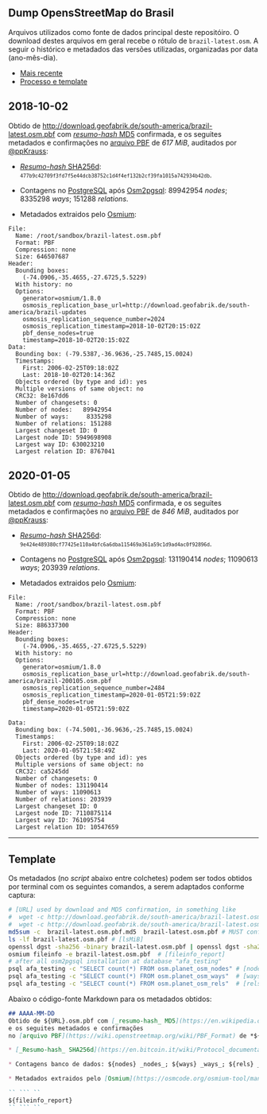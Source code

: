 ## Dump OpensStreetMap do Brasil
Arquivos utilizados como fonte de dados principal deste repositóiro. 
O download destes arquivos em geral  recebe o rótulo de `brazil-latest.osm`. 
A seguir o histórico e metadados das versões utilizadas, organizadas por data (ano-mês-dia).

* [Mais recente](#2020-01-05)
* [Processo e template](#Template)

## 2018-10-02
Obtido de http://download.geofabrik.de/south-america/brazil-latest.osm.pbf com [_resumo-hash_ MD5](https://en.wikipedia.org/wiki/MD5) confirmada, e os seguites metadados e confirmações no [arquivo PBF](https://wiki.openstreetmap.org/wiki/PBF_Format) de *617 MiB*, auditados por [@ppKrauss](data/data_auditor.csv):

* [_Resumo-hash_ SHA256d](https://en.bitcoin.it/wiki/Protocol_documentation#Hashes): <small><code>477b9c42709f3fd7f5e44dcb38752c1d4f4ef132b2cf39fa1015a742934b42db</code></small>.

* Contagens no [PostgreSQL](https://en.wikipedia.org/wiki/PostgreSQL) após [Osm2pgsql](https://wiki.openstreetmap.org/wiki/Osm2pgsql): 89942954 _nodes_; 8335298 _ways_; 151288 _relations_.

* Metadados extraidos pelo [Osmium](https://osmcode.org/osmium-tool/manual.html):

```
File:
  Name: /root/sandbox/brazil-latest.osm.pbf
  Format: PBF
  Compression: none
  Size: 646507687
Header:
  Bounding boxes:
    (-74.0906,-35.4655,-27.6725,5.5229)
  With history: no
  Options:
    generator=osmium/1.8.0
    osmosis_replication_base_url=http://download.geofabrik.de/south-america/brazil-updates
    osmosis_replication_sequence_number=2024
    osmosis_replication_timestamp=2018-10-02T20:15:02Z
    pbf_dense_nodes=true
    timestamp=2018-10-02T20:15:02Z
Data:
  Bounding box: (-79.5387,-36.9636,-25.7485,15.0024)
  Timestamps:
    First: 2006-02-25T09:18:02Z
    Last: 2018-10-02T20:14:36Z
  Objects ordered (by type and id): yes
  Multiple versions of same object: no
  CRC32: 8e167dd6
  Number of changesets: 0
  Number of nodes:   89942954
  Number of ways:     8335298
  Number of relations: 151288
  Largest changeset ID: 0
  Largest node ID: 5949698908
  Largest way ID: 630023210
  Largest relation ID: 8767041
```

## 2020-01-05
Obtido de http://download.geofabrik.de/south-america/brazil-latest.osm.pbf com [_resumo-hash_ MD5](https://en.wikipedia.org/wiki/MD5) confirmada, e os seguites metadados e confirmações no [arquivo PBF](https://wiki.openstreetmap.org/wiki/PBF_Format) de *846 MiB*, auditados por [@ppKrauss](data/data_auditor.csv):

* [_Resumo-hash_ SHA256d](https://en.bitcoin.it/wiki/Protocol_documentation#Hashes): <small><code>9e424e489380cf77425e110a4bfc6a6dba115469a361a59c1d9ad4ac0f92896d</code></small>.

* Contagens no [PostgreSQL](https://en.wikipedia.org/wiki/PostgreSQL) após [Osm2pgsql](https://wiki.openstreetmap.org/wiki/Osm2pgsql): 131190414 _nodes_; 11090613 _ways_; 203939 _relations_.

* Metadados extraidos pelo [Osmium](https://osmcode.org/osmium-tool/manual.html):

```
File:
  Name: /root/sandbox/brazil-latest.osm.pbf
  Format: PBF
  Compression: none
  Size: 886337300
Header:
  Bounding boxes:
    (-74.0906,-35.4655,-27.6725,5.5229)
  With history: no
  Options:
    generator=osmium/1.8.0
    osmosis_replication_base_url=http://download.geofabrik.de/south-america/brazil-200105.osm.pbf
    osmosis_replication_sequence_number=2484
    osmosis_replication_timestamp=2020-01-05T21:59:02Z
    pbf_dense_nodes=true
    timestamp=2020-01-05T21:59:02Z

Data:
  Bounding box: (-74.5001,-36.9636,-25.7485,15.0024)
  Timestamps:
    First: 2006-02-25T09:18:02Z
    Last: 2020-01-05T21:58:49Z
  Objects ordered (by type and id): yes
  Multiple versions of same object: no
  CRC32: ca5245dd
  Number of changesets: 0
  Number of nodes: 131190414
  Number of ways: 11090613
  Number of relations: 203939
  Largest changeset ID: 0
  Largest node ID: 7110875114
  Largest way ID: 761095754
  Largest relation ID: 10547659
```

----- 

## Template
Os metadados (no _script_ abaixo entre colchetes) podem ser todos obtidos por terminal com os seguintes comandos, a serem adaptados conforme captura:
```bash
# [URL] used by download and MD5 confirmation, in something like
#  wget -c http://download.geofabrik.de/south-america/brazil-latest.osm.pbf
#  wget -c http://download.geofabrik.de/south-america/brazil-latest.osm.pbf.md5
md5sum -c  brazil-latest.osm.pbf.md5  brazil-latest.osm.pbf # MUST confirm to use this template!
ls -lf brazil-latest.osm.pbf # [lsMiB]
openssl dgst -sha256 -binary brazil-latest.osm.pbf | openssl dgst -sha256  # [sha256d]
osmium fileinfo -e brazil-latest.osm.pbf  # [fileinfo_report]
# after all osm2pgsql installation at database "afa_testing"
psql afa_testing -c "SELECT count(*) FROM osm.planet_osm_nodes" # [nodes]
psql afa_testing -c "SELECT count(*) FROM osm.planet_osm_ways"  # [ways]
psql afa_testing -c "SELECT count(*) FROM osm.planet_osm_rels"  # [rels]
```
Abaixo o código-fonte Markdown para os metadados obtidos:

```markdown
## AAAA-MM-DD
Obtido de ${URL}.osm.pbf com [_resumo-hash_ MD5](https://en.wikipedia.org/wiki/MD5) confirmado, 
e os seguites metadados e confirmações 
no [arquivo PBF](https://wiki.openstreetmap.org/wiki/PBF_Format) de *${lsMiB} MiB*:

* [_Resumo-hash_ SHA256d](https://en.bitcoin.it/wiki/Protocol_documentation#Hashes): <small> `${sha256d}`</small>.

* Contagens banco de dados: ${nodes} _nodes_; ${ways} _ways_; ${rels} _relations_.

* Metadados extraidos pelo [Osmium](https://osmcode.org/osmium-tool/manual.html):

`` ``` ``
${fileinfo_report}
`` ``` ``
```

